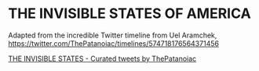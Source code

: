 # THE INVISIBLE STATES OF AMERICA

Adapted from the incredible Twitter timeline from Uel Aramchek, <https://twitter.com/ThePatanoiac/timelines/574718176564371456>

<a class="twitter-timeline" href="https://twitter.com/ThePatanoiac/timelines/574718176564371456?ref_src=twsrc%5Etfw">THE INVISIBLE STATES - Curated tweets by ThePatanoiac</a> <script async src="https://platform.twitter.com/widgets.js" charset="utf-8"></script>

